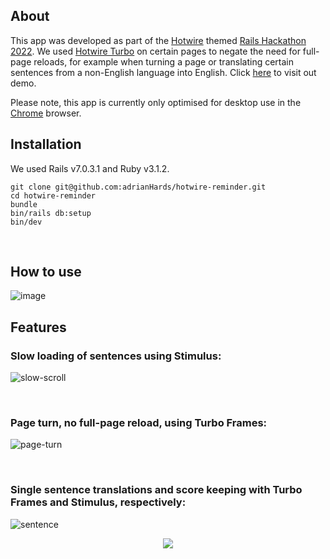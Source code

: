 ## About
This app was developed as part of the [Hotwire](https://hotwired.dev/) themed [Rails Hackathon 2022](https://railshackathon.com/). We used [Hotwire Turbo](https://turbo.hotwired.dev/) on certain pages to negate the need for full-page reloads, for example when turning a page or translating certain sentences from a non-English language into English. Click [here](https://team50.herokuapp.com/) to visit out demo. 

Please note, this app is currently only optimised for desktop use in the [Chrome](https://www.google.com/intl/en_uk/chrome/) browser. 

## Installation
We used Rails v7.0.3.1 and Ruby v3.1.2. 

```
git clone git@github.com:adrianHards/hotwire-reminder.git
cd hotwire-reminder
bundle
bin/rails db:setup
bin/dev
```
<br>

## How to use
![image](https://user-images.githubusercontent.com/17050237/190924047-077afc85-df28-40d8-883c-c33873a394a7.png)

## Features

### Slow loading of sentences using Stimulus:
![slow-scroll](https://user-images.githubusercontent.com/93719632/192240339-53eee677-fa5d-4b12-96a4-519e5d922d8b.gif)

<br>

### Page turn, no full-page reload, using Turbo Frames:
![page-turn](https://user-images.githubusercontent.com/93719632/192240442-d8506a05-a2f5-4011-8594-7c336f31c307.gif)

<br>

### Single sentence translations and score keeping with Turbo Frames and Stimulus, respectively:
![sentence](https://user-images.githubusercontent.com/93719632/192240706-c7fc49ac-cd36-4136-ac1c-5f3523eb15cf.gif)

<p align="center">
  <img src="https://visitor-badge.laobi.icu/badge?page_id=adrianHards/hotwire-context" id="counter">
</p>
